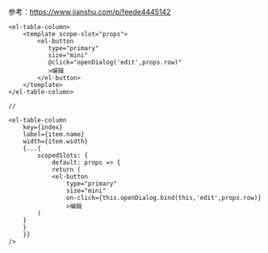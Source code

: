 参考：https://www.jianshu.com/p/feede4445142

    <el-table-column>
        <template scope-slot="props">
            <el-button
               type="primary"
               size="mini"
               @click="openDialog('edit',props.row)"
               >编辑
            </el-button>
        </template>
    </el-table-column>

    // 
    
    <el-table-column
        key={index}
        label={item.name}
        width={item.width}
        {...{
            scopedSlots: {
                default: props => {
                return (
                <el-button
                    type="primary"
                    size="mini"
                    on-click={this.openDialog.bind(this,'edit',props.row)}
                    >编辑
            )
        }
        }
        }}
    />
